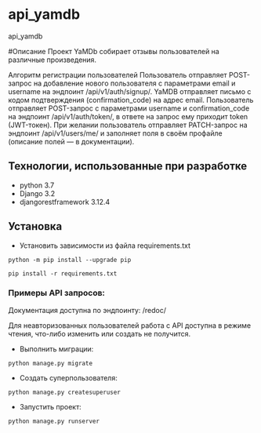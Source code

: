 # api_yamdb
api_yamdb

#Описание
Проект YaMDb собирает отзывы пользователей на различные произведения.

Алгоритм регистрации пользователей
Пользователь отправляет POST-запрос на добавление нового пользователя с параметрами email и username на эндпоинт /api/v1/auth/signup/.
YaMDB отправляет письмо с кодом подтверждения (confirmation_code) на адрес email.
Пользователь отправляет POST-запрос с параметрами username и confirmation_code на эндпоинт /api/v1/auth/token/, в ответе на запрос ему приходит token (JWT-токен).
При желании пользователь отправляет PATCH-запрос на эндпоинт /api/v1/users/me/ и заполняет поля в своём профайле (описание полей — в документации).

## Технологии, использованные при разработке
- python 3.7  
- Django 3.2
- djangorestframework 3.12.4  

## Установка
- Установить зависимости из файла requirements.txt

```
python -m pip install --upgrade pip
```

```
pip install -r requirements.txt
```
### Примеры API запросов:

Документация доступна по эндпоинту: /redoc/

Для неавторизованных пользователей работа с API доступна в режиме чтения,
что-либо изменить или создать не получится.

- Выполнить миграции:

```
python manage.py migrate
```

- Создать суперпользователя:

```
python manage.py createsuperuser
```

- Запустить проект:

```
python manage.py runserver
```
